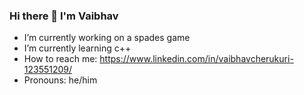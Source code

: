 ### Hi there 👋 I'm Vaibhav

<!--
**cherukuriv/cherukuriv** is a ✨ _special_ ✨ repository because its `README.md` (this file) appears on your GitHub profile.
-->

-  I’m currently working on a spades game
-  I’m currently learning c++
-  How to reach me: https://www.linkedin.com/in/vaibhavcherukuri-123551209/
-  Pronouns: he/him
